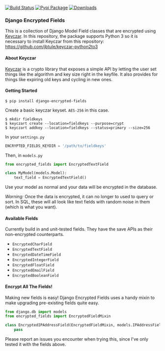[![Build Status](https://travis-ci.org/defrex/django-encrypted-fields.png)](https://travis-ci.org/defrex/django-encrypted-fields)
[![Pypi Package](https://badge.fury.io/py/django-encrypted-fields.png)](http://badge.fury.io/py/django-encrypted-fields)
[![Downloads](https://pypip.in/d/django-encrypted-fields/badge.png)](https://crate.io/packages/django-encrypted-fields/)

### Django Encrypted Fields

This is a collection of Django Model Field classes that are encrypted using [Keyczar](http://www.keyczar.org/).
In this repository, the package supports Python 3 so it is necessary to install Keyczar from this repository: https://github.com/jbtule/keyczar-python2to3

#### About Keyczar

[Keyczar](http://www.keyczar.org/) is a crypto library that exposes a simple API by letting the user set things like the algorithm and key size right in the keyfile. It also provides for things like expiring old keys and cycling in new ones.

#### Getting Started
```shell
$ pip install django-encrypted-fields
```
Create a basic keyczar keyset. `AES-256` in this case.
```shell
$ mkdir fieldkeys
$ keyczart create --location=fieldkeys --purpose=crypt
$ keyczart addkey --location=fieldkeys --status=primary --size=256
```
In your `settings.py`
```python
ENCRYPTED_FIELDS_KEYDIR = '/path/to/fieldkeys'
```
Then, in `models.py`
```python
from encrypted_fields import EncryptedTextField

class MyModel(models.Model):
    text_field = EncryptedTextField()
```
Use your model as normal and your data will be encrypted in the database.

_Warning:_ Once the data is encrypted, it can no longer to used to query or sort. In SQL, these will all look like text fields with random noise in them (which is what you want).

#### Available Fields

Currently build in and unit-tested fields. They have the save APIs as their non-encrypted counterparts.

- `EncryptedCharField`
- `EncryptedTextField`
- `EncryptedDateTimeField`
- `EncryptedIntegerField`
- `EncryptedFloatField`
- `EncryptedEmailField`
- `EncryptedBooleanField`

#### Encrypt All The Fields!

Making new fields is easy! Django Encrypted Fields uses a handy mixin to make upgrading pre-existing fields quite easy.
```python
from django.db import models
from encrypted_fields import EncryptedFieldMixin

class EncryptedIPAddressField(EncryptedFieldMixin, models.IPAddressField):
    pass
```
Please report an issues you encounter when trying this, since I've only tested it with the fields above.
